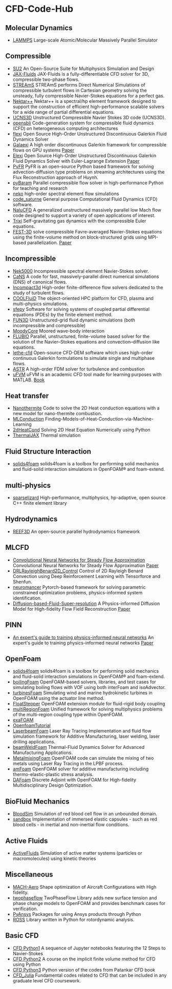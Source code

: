 # CFD-Code-Hub

## Molecular Dynamics
- [LAMMPS](https://github.com/lammps/lammps)
Large-scale Atomic/Molecular Massively Parallel Simulator
## Compressible
- [SU2](https://github.com/su2code/SU2)
An Open-Source Suite for Multiphysics Simulation and Design
- [JAX-Fluids](https://github.com/tumaer/JAXFLUIDS)
JAX-Fluids is a fully-differentiable CFD solver for 3D, compressible two-phase flows.
- [STREAmS](https://github.com/STREAmS-CFD/STREAmS-2)
STREAmS performs Direct Numerical Simulations of compressible turbulent flows in Cartesian geometry solving the unsteady, fully compressible Navier-Stokes equations for a perfect gas.
- [Nektar++](https://gitlab.nektar.info/nektar/nektar)
Nektar++ is a spectral/hp element framework designed to support the construction of efficient high-performance scalable solvers for a wide range of partial differential equations.
- [UCNS3D](https://github.com/ucns3d-team/UCNS3D)
Unstructured Compressible Navier Stokes 3D code (UCNS3D).
- [opensbli](https://github.com/opensbli/opensbli)
Code-generation system for compressible fluid dynamics (CFD) on heterogeneous computing architectures
- [flexi](https://github.com/flexi-framework/flexi)
Open Source High-Order Unstructured Discontinuous Galerkin Fluid Dynamics Solver
- [Galaexi](https://github.com/flexi-framework/galaexi/)
A high order discontinuous Galerkin framework for compressible flows on GPU systems [Paper](https://arxiv.org/abs/2404.12703)
- [Elexi](https://github.com/flexi-framework/elexi)
Open Source High-Order Unstructured Discontinuous Galerkin Fluid Dynamics Solver with Euler-Lagrange Extension [Paper](https://www.sciencedirect.com/science/article/pii/S0010465523001078)
- [PyFR](https://github.com/PyFR/PyFR)
PyFR is an open-source Python based framework for solving advection-diffusion type problems on streaming architectures using the Flux Reconstruction approach of Huynh.
- [pyBaram](https://gitlab.com/aadl_inha/pyBaram/)
Parallel compressible flow solver in high-performance Python for teaching and research
- [neko](https://github.com/ExtremeFLOW/neko)
high-order spectral element flow simulations
- [code_saturne](https://github.com/code-saturne/code_saturne)
General purpose Computational Fluid Dynamics (CFD) software. 
- [NaluCFD](https://github.com/NaluCFD/Nalu)
A generalized unstructured massively parallel low Mach flow code designed to support a variety of open applications of interest.
- [Trixi](https://github.com/trixi-framework/Trixi.jl)
Self-gravitating gas dynamics with the compressible Euler equations.
- [FEST-3D](https://github.com/FEST3D/FEST-3D)
solve compressible Favre-averaged Navier-Stokes equations using the finite-volume method
on block-structured grids using MPI-based parallelization. [Paper](https://www.theoj.org/joss-papers/joss.01555/10.21105.joss.01555.pdf)

## Incompressible
- [Nek5000](https://nek5000.mcs.anl.gov/)
Incompressible spectral element Navier-Stokes solver.
- [CaNS](https://nek5000.mcs.anl.gov/)
A code for fast, massively-parallel direct numerical simulations (DNS) of canonical flows.
- [Incompact3d](https://github.com/xcompact3d/Incompact3d)
High-order finite-difference flow solvers dedicated to the study of turbulent flows.
- [COOLFluiD](https://github.com/andrealani/COOLFluiD)
The object-oriented HPC platform for CFD, plasma and multi-physics simulations.
- [sfepy](https://github.com/sfepy/sfepy)
Software for solving systems of coupled partial differential equations (PDEs) by the finite element method.
- [FUN3D](https://fun3d.larc.nasa.gov/)
Unstructured-grid fluid dynamic simulations (both incompressible and compressible)
- [MoodyCore](https://www.moodymarine.se/)
Moored wave-body interaction
- [FLUBIO](https://gitlab.com/alie89/flubio-code-fvm)
Parallel, unstructured, finite-volume based solver for the solution of the Navier–Stokes equations and convection–diffusion like equations.
- [lethe-cfd](https://github.com/lethe-cfd/lethe)
Open-source CFD-DEM software which uses high-order continuous Galerkin formulations to simulate single and multiphase flows.
- [ASTR](https://github.com/astr-code/astr)
A high-order FDM solver for turbulence and combustion
- [uFVM](https://www.mathworks.com/matlabcentral/fileexchange/70523-ufvm)
uFVM is an academic CFD tool made for learning purposes with MATLAB. [Book](https://link.springer.com/book/10.1007/978-3-319-16874-6)

## Heat transfer
- [Nanothermite](https://github.com/jmreppsUWGrad/2D-Nanothermite)
Code to solve the 2D Heat conduction equations with a new model for nano-thermite combustion.
- [MLConduction](https://github.com/JinSZhao/Finding-Models-of-Heat-Conduction-via-Machine-Learning/tree/main)
Finding-Models-of-Heat-Conduction-via-Machine-Learning
- [2dHeatCond](https://levelup.gitconnected.com/solving-2d-heat-equation-numerically-using-python-3334004aa01a)
Solving 2D Heat Equation Numerically using Python
- [ThermalJAX](https://github.com/tianjuxue/jax-am/tree/main/applications/fem/thermal)
Thermal simulation

## Fluid Structure Interaction
- [solids4foam](https://www.solids4foam.com/)
solids4foam is a toolbox for performing solid mechanics and fluid-solid interaction simulations in OpenFOAM® and foam-extend.

## multi-physics
- [sparselizard](https://github.com/halbux/sparselizard/)
High-performance, multiphysics, hp-adaptive, open source C++ finite element library 

## Hydrodynamics
- [REEF3D](https://github.com/REEF3D/REEF3D)
An open-source parallel hydrodynamics framework

## MLCFD
- [Convolutional Neural Networks for Steady Flow Approximation](https://github.com/loliverhennigh/Steady-State-Flow-With-Neural-Nets)
  Convolutional Neural Networks for Steady Flow Approximation [Paper](https://dl.acm.org/doi/10.1145/2939672.2939738)
- [DRLRayleighBenard2D_Control](https://github.com/KTH-FlowAI/DeepReinforcementLearning_RayleighBenard2D_Control)
Control of 2D Rayleigh Benard Convection using Deep Reinforcement Learning with Tensorforce and Shenfun.
- [neuromancer](https://github.com/pnnl/neuromancer/tree/master?tab=readme-ov-file)
Pytorch-based framework for solving parametric constrained optimization problems, physics-informed system identification.
- [Diffusion-based-Fluid-Super-resolution](https://github.com/BaratiLab/Diffusion-based-Fluid-Super-resolution)
A Physics-informed Diffusion Model for High-fidelity Flow Field Reconstruction [Paper](https://www.sciencedirect.com/science/article/pii/S0021999123000670)

## PINN
- [An expert's guide to training physics-informed neural networks](https://github.com/PredictiveIntelligenceLab/jaxpi)
  An expert's guide to training physics-informed neural networks [Paper](https://arxiv.org/pdf/2308.08468.pdf)


## OpenFoam
- [solids4foam](https://www.solids4foam.com/)
solids4foam is a toolbox for performing solid mechanics and fluid-solid interaction simulations in OpenFOAM® and foam-extend.
- [boilingFoam](https://github.com/fmuni/boilingFoam-PUBLIC)
OpenFOAM-based solvers, libraries, and test cases for simulating boiling flows with VOF using both interFoam and isoAdvector.
- [turbinesFoam](https://github.com/turbinesFoam/turbinesFoam)
Simulating wind and marine hydrokinetic turbines in OpenFOAM using the actuator line method.
- [FloatStepper](https://github.com/FloatStepper/FloatStepper)
OpenFOAM extension module for fluid-rigid body coupling
- [multiRegionFoam](https://bitbucket.org/hmarschall/multiregionfoam/src/dev/)
Unified framework for solving multiphysics problems of the multi-region coupling type within OpenFOAM.
- [exaFOAM](https://code.hlrs.de/exaFOAM)
- [OpenfoamTutorial](https://github.com/pratbharat/-advancecfdwithpratyush)
- [LaserbeamFoam](https://github.com/micmog/LaserbeamFoam)
Laser Ray Tracing Implementation and fluid flow simulation framework for Additive Manufacturing, laser welding, laser drilling applications.
- [beamWeldFoam](https://github.com/tomflint22/beamWeldFoam)
Thermal-Fluid Dynamics Solver for Advanced Manufacturing Applications.
- [MetalmixingFoam](https://github.com/Leibniz-IWT/Metal-Mixing-in-LPBF)
OpenFOAM code can simulate the mixing of two metals using Laser Ray Tracing in the LPBF process.
- [amFoam](https://github.com/ravikrsingh/Additive-Manufacturing)
OpenFOAM solver for additive manufacturing including thermo-elastic-plastic stress analysis.
- [DAFoam](https://github.com/mdolab/dafoam)
Discrete Adjoint with OpenFOAM for High-fidelity Multidisciplinary Design Optimization.

## BioFluid Mechanics
- [BloodSim](https://github.com/mdolab/dafoam)
Simulation of red blood cell flow in an unbounded domain.
- [sandbox](http://basilisk.fr/sandbox/huet/README)
  Implementation of immersed elastic capsules - such as red blood cells - in inertial and non-inertial flow conditions.
## Active Fluids
- [ActiveFluids](https://github.com/SuryanarayanaMK/Learning_closures/tree/master)
Simulation of active matter systems (particles or macromolecules) using kinetic theories

## Miscellaneous
- [MACH-Aero](https://github.com/mdolab/mach-aero)
Shape optimization of Aircraft Configurations with High fidelity.
- [twophaseflow](https://github.com/DLR-RY/TwoPhaseFlow)
TwoPhaseFlow Library adds new surface tension and phase change models to OpenFOAM and provides benchmark cases for verification.
- [PyAnsys](https://docs.pyansys.com/dev/index.html)
Packages for using Ansys products through Python
- [ROSS](https://github.com/petrobras/ross)
Library written in Python for rotordynamic analysis.

## Basic CFD
- [CFD Python1](https://github.com/barbagroup/CFDPython/tree/master)
A sequence of Jupyter notebooks featuring the 12 Steps to Navier-Stokes
- [CFD Python2](https://bitbucket.org/cdegroot/cfdcourse/src/master/)
A course on the implicit finite volume method for CFD using Python
- [CFD Python3](https://github.com/PabloPacheco/pyconduct/tree/main)
Python version of the codes from Patankar CFD book
- [CFD_Julia](https://github.com/surajp92/CFD_Julia)
Fundamental codes related to CFD that can be included in any graduate level CFD coursework.
